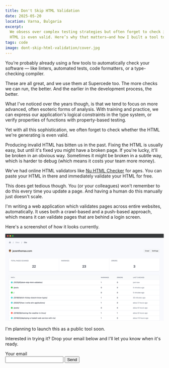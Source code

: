 ```yaml
---
title: Don't Skip HTML Validation
date: 2025-05-20
location: Varna, Bulgaria
excerpt:
  We obsess over complex testing strategies but often forget to check if our
  HTML is even valid. Here’s why that matters—and how I built a tool to fix it.
tags: code
image: dont-skip-html-validation/cover.jpg
---
```


You’re probably already using a few tools to automatically check your
software — like linters, automated tests, code formatters, or a type-checking
compiler.

These are all great, and we use them at Supercede too. The more checks we can
run, the better. And the earlier in the development process, the better.

What I've noticed over the years though, is that we tend to focus on
more advanced, often esoteric forms of analysis. With training and
practice, we can express our application's logical constraints in the type
system, or verify properties of functions with property-based testing.

Yet with all this sophistication, we often forget to check whether the HTML
we're generating is even valid.

Producing invalid HTML has bitten us in the past. Fixing the HTML is usually
easy, but until it's fixed you might have a broken page. If you're lucky, it'll
be broken in an obvious way. Sometimes it might be broken in a subtle way,
which is harder to debug (which means it costs your team more money).

We've had online HTML validators like [Nu HTML Checker][0] for ages. You
can paste your HTML in there and immediately validate your HTML for free.

This does get tedious though. You (or your colleagues) won't remember to do
this every time you update a page. And having a human do this manually just
doesn't scale.

I'm writing a web application which validates pages across entire websites,
automatically. It uses both a crawl-based and a push-based approach, which
means it can validate pages that are behind a login screen.

Here's a screenshot of how it looks currently.

![A dashboard for a website showing aggregated validation statistics.][1]

I'm planning to launch this as a public tool soon.

Interested in trying it? Drop your email below and I'll let you know when it's
ready.

<form class="html-validator-lead" action="https://formspree.io/f/xldbvpeg" method="POST">
  <label for="email-input">Your email</label>
  <div class="input-row">
  <input id="email-input" type="email" name="email" required>
  <button type="submit">Send</button>
  </div>
  <input type="hidden" name="signup" value="Show me your HTML validator">
</form>

[0]: https://validator.w3.org/nu/
[1]: /static/img/dont-skip-html-validation/screen.png
